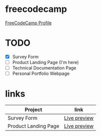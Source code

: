 # freecodecamp

[FreeCodeCamp Profile](https://www.freecodecamp.org/azeez289)

# TODO
- [x] Survey Form 
- [ ] Product Landing Page  (I'm here)
- [ ] Technical Documentation Page
- [ ] Personal Portfolio Webpage

# links
| Project      | link |
| ----------- | ----------- |
| Survey Form      |   [Live preview](https://azeezebrahim.github.io/freecodecamp/Responsive%20Web%20Design%20Projects/2-%20Survey%20Form/index.html)   |
| Product Landing Page   | [Live preview](https://azeezebrahim.github.io/freecodecamp/Responsive%20Web%20Design%20Projects/3-%20Product%20Landing%20Page/index.html) |
